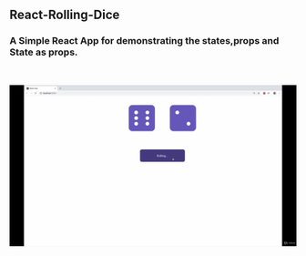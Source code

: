 ## React-Rolling-Dice 

### A Simple React App for demonstrating the states,props and State as props.
 <br>
 
 ![](RollDice.gif)
